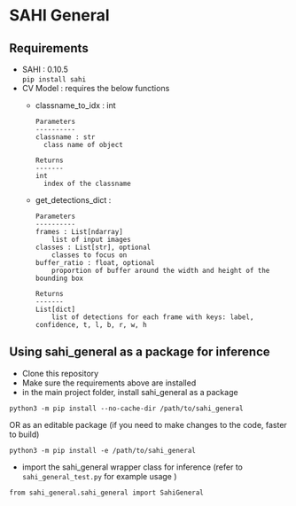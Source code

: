 # SAHI General


## Requirements
- SAHI :  0.10.5 <br>
  ``` pip install sahi ```
- CV Model : requires the below functions  
  - classname_to_idx : int <br>
  
        Parameters
        ----------
        classname : str
          class name of object
            
        Returns
        -------
        int
          index of the classname 
          
  - get_detections_dict :  <br>
  
        Parameters
        ----------
        frames : List[ndarray]
            list of input images
        classes : List[str], optional
            classes to focus on
        buffer_ratio : float, optional
            proportion of buffer around the width and height of the bounding box
            
        Returns
        -------
        List[dict]
            list of detections for each frame with keys: label, confidence, t, l, b, r, w, h
            
## Using sahi_general as a package for inference

- Clone this repository
- Make sure the requirements above are installed
- in the main project folder, install sahi_general as a package
```
python3 -m pip install --no-cache-dir /path/to/sahi_general
```
OR as an editable package (if you need to make changes to the code, faster to build)
```
python3 -m pip install -e /path/to/sahi_general
```
- import the sahi_general wrapper class for inference (refer to ```sahi_general_test.py``` for example usage )
```
from sahi_general.sahi_general import SahiGeneral
```
